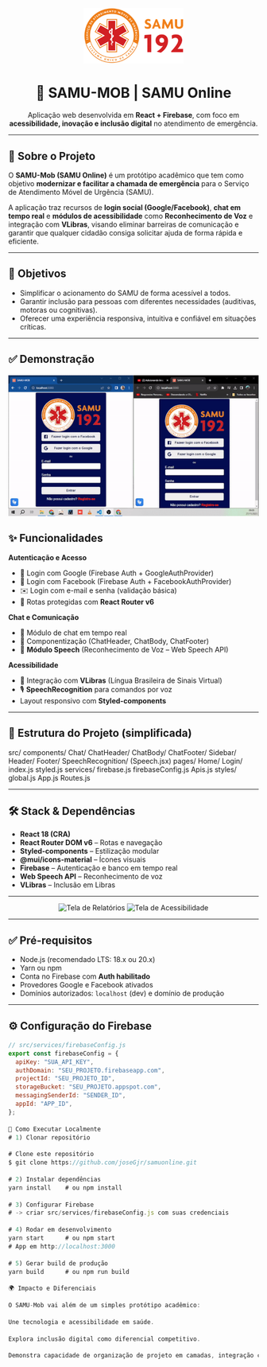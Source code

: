 <h4 align="center">
    <img src="src/assets/Samu-logo.png" alt="Logo do SAMU-Mob" width="200px">
</h4>

<h1 align="center">
    🚀 SAMU-MOB | SAMU Online
</h1>

<p align="center">
    Aplicação web desenvolvida em <strong>React + Firebase</strong>, com foco em <strong>acessibilidade, inovação e inclusão digital</strong> no atendimento de emergência.
</p>

---

## 📖 Sobre o Projeto

O **SAMU-Mob (SAMU Online)** é um protótipo acadêmico que tem como objetivo **modernizar e facilitar a chamada de emergência** para o Serviço de Atendimento Móvel de Urgência (SAMU).  

A aplicação traz recursos de **login social (Google/Facebook)**, **chat em tempo real** e **módulos de acessibilidade** como **Reconhecimento de Voz** e integração com **VLibras**, visando eliminar barreiras de comunicação e garantir que qualquer cidadão consiga solicitar ajuda de forma rápida e eficiente.

---

## 🎯 Objetivos

- Simplificar o acionamento do SAMU de forma acessível a todos.  
- Garantir inclusão para pessoas com diferentes necessidades (auditivas, motoras ou cognitivas).  
- Oferecer uma experiência responsiva, intuitiva e confiável em situações críticas.  

---

## ✅ Demonstração

<h4 align="center">
    <img src="src/assets/ezgif.com-video-to-gif.gif" alt="Demonstração do SAMU-Mob">
</h4>

## ✨ Funcionalidades

**Autenticação e Acesso**
- 🔵 Login com Google (Firebase Auth + GoogleAuthProvider)  
- 🔵 Login com Facebook (Firebase Auth + FacebookAuthProvider)  
- ✉️ Login com e-mail e senha (validação básica)  
- 🔐 Rotas protegidas com **React Router v6**

**Chat e Comunicação**
- 💬 Módulo de chat em tempo real  
- 🧩 Componentização (ChatHeader, ChatBody, ChatFooter)  
- 🎤 **Módulo Speech** (Reconhecimento de Voz – Web Speech API)  

**Acessibilidade**
- 🤟 Integração com **VLibras** (Língua Brasileira de Sinais Virtual)  
- 🎙️ **SpeechRecognition** para comandos por voz  
- Layout responsivo com **Styled-components**  

---

## 🧱 Estrutura do Projeto (simplificada)

src/
components/
Chat/
ChatHeader/
ChatBody/
ChatFooter/
Sidebar/
Header/
Footer/
SpeechRecognition/ (Speech.jsx)
pages/
Home/
Login/
index.js
styled.js
services/
firebase.js
firebaseConfig.js
Apis.js
styles/
global.js
App.js
Routes.js


---

## 🛠️ Stack & Dependências

- **React 18 (CRA)**  
- **React Router DOM v6** – Rotas e navegação  
- **Styled-components** – Estilização modular  
- **@mui/icons-material** – Ícones visuais  
- **Firebase** – Autenticação e banco em tempo real  
- **Web Speech API** – Reconhecimento de voz  
- **VLibras** – Inclusão em Libras  

---

<p align="center">
  <img src="4.jpg" alt="Tela de Relatórios" width="250px">
  <img src="5.jpg" alt="Tela de Acessibilidade" width="250px">
</p>

---

## ✅ Pré-requisitos

- Node.js (recomendado LTS: 18.x ou 20.x)  
- Yarn ou npm  
- Conta no Firebase com **Auth habilitado**  
- Provedores Google e Facebook ativados  
- Domínios autorizados: `localhost` (dev) e domínio de produção  

---

## ⚙️ Configuração do Firebase

```js
// src/services/firebaseConfig.js
export const firebaseConfig = {
  apiKey: "SUA_API_KEY",
  authDomain: "SEU_PROJETO.firebaseapp.com",
  projectId: "SEU_PROJETO_ID",
  storageBucket: "SEU_PROJETO.appspot.com",
  messagingSenderId: "SENDER_ID",
  appId: "APP_ID",
};

🚀 Como Executar Localmente
# 1) Clonar repositório

# Clone este repositório
$ git clone https://github.com/joseGjr/samuonline.git

# 2) Instalar dependências
yarn install    # ou npm install

# 3) Configurar Firebase
# -> criar src/services/firebaseConfig.js com suas credenciais

# 4) Rodar em desenvolvimento
yarn start      # ou npm start
# App em http://localhost:3000

# 5) Gerar build de produção
yarn build      # ou npm run build

🌍 Impacto e Diferenciais

O SAMU-Mob vai além de um simples protótipo acadêmico:

Une tecnologia e acessibilidade em saúde.

Explora inclusão digital como diferencial competitivo.

Demonstra capacidade de organização de projeto em camadas, integração com APIs e boas práticas de desenvolvimento.


